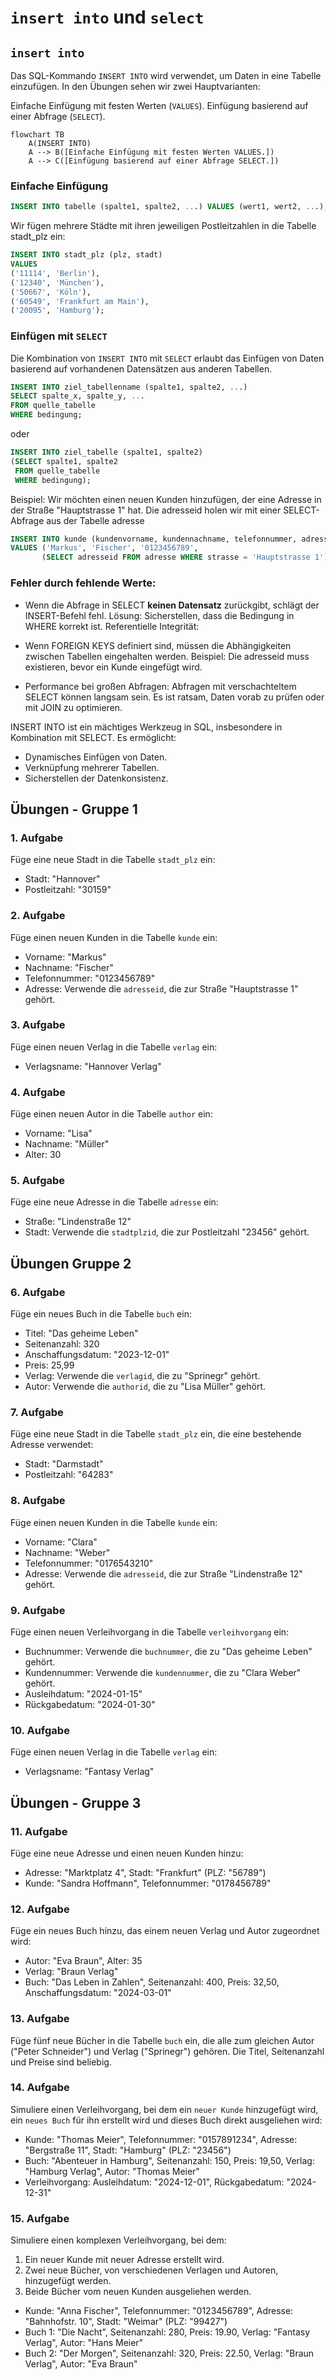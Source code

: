 # ``insert into`` und ``select``

## ``insert into``

Das SQL-Kommando ``INSERT INTO`` wird verwendet, um Daten in eine Tabelle einzufügen. In den Übungen sehen wir zwei Hauptvarianten:

Einfache Einfügung mit festen Werten (``VALUES``).
Einfügung basierend auf einer Abfrage (``SELECT``).

```mermaid
flowchart TB
    A(INSERT INTO)
    A --> B([Einfache Einfügung mit festen Werten VALUES.])
    A --> C([Einfügung basierend auf einer Abfrage SELECT.])

```
### Einfache Einfügung


```sql
INSERT INTO tabelle (spalte1, spalte2, ...) VALUES (wert1, wert2, ...);

```
Wir fügen mehrere Städte mit ihren jeweiligen Postleitzahlen in die Tabelle stadt_plz ein:

```sql
INSERT INTO stadt_plz (plz, stadt)
VALUES 
('11114', 'Berlin'),
('12340', 'München'),
('50667', 'Köln'),
('60549', 'Frankfurt am Main'),
('20095', 'Hamburg');

```

### Einfügen mit ``SELECT``

Die Kombination von ``INSERT INTO`` mit ``SELECT`` erlaubt das Einfügen von Daten basierend auf vorhandenen Datensätzen aus anderen Tabellen.

```sql
INSERT INTO ziel_tabellenname (spalte1, spalte2, ...)
SELECT spalte_x, spalte_y, ...
FROM quelle_tabelle
WHERE bedingung;

```

oder 

```sql
INSERT INTO ziel_tabelle (spalte1, spalte2)
(SELECT spalte1, spalte2
 FROM quelle_tabelle
 WHERE bedingung);

```

Beispiel:
Wir möchten einen neuen Kunden hinzufügen, der eine Adresse in der Straße "Hauptstrasse 1" hat. Die adresseid holen wir mit einer SELECT-Abfrage aus der Tabelle adresse

```sql
INSERT INTO kunde (kundenvorname, kundennachname, telefonnummer, adresseid)
VALUES ('Markus', 'Fischer', '0123456789', 
       (SELECT adresseid FROM adresse WHERE strasse = 'Hauptstrasse 1'));
```
### Fehler durch fehlende Werte:

- Wenn die Abfrage in SELECT **keinen Datensatz** zurückgibt, schlägt der INSERT-Befehl fehl.
Lösung: Sicherstellen, dass die Bedingung in WHERE korrekt ist.
Referentielle Integrität:

- Wenn FOREIGN KEYS definiert sind, müssen die Abhängigkeiten zwischen Tabellen eingehalten werden.
Beispiel: Die adresseid muss existieren, bevor ein Kunde eingefügt wird.

- Performance bei großen Abfragen:
Abfragen mit verschachteltem SELECT können langsam sein. Es ist ratsam, Daten vorab zu prüfen oder mit JOIN zu optimieren.

INSERT INTO ist ein mächtiges Werkzeug in SQL, insbesondere in Kombination mit SELECT. Es ermöglicht:

- Dynamisches Einfügen von Daten.
- Verknüpfung mehrerer Tabellen.
- Sicherstellen der Datenkonsistenz.

## Übungen - Gruppe 1

### 1. Aufgabe
Füge eine neue Stadt in die Tabelle `stadt_plz` ein:
- Stadt: "Hannover"
- Postleitzahl: "30159"



### 2. Aufgabe
Füge einen neuen Kunden in die Tabelle `kunde` ein:
- Vorname: "Markus"
- Nachname: "Fischer"
- Telefonnummer: "0123456789"
- Adresse: Verwende die `adresseid`, die zur Straße "Hauptstrasse 1" gehört.



### 3. Aufgabe
Füge einen neuen Verlag in die Tabelle `verlag` ein:
- Verlagsname: "Hannover Verlag"



### 4. Aufgabe
Füge einen neuen Autor in die Tabelle `author` ein:
- Vorname: "Lisa"
- Nachname: "Müller"
- Alter: 30


### 5. Aufgabe
Füge eine neue Adresse in die Tabelle `adresse` ein:
- Straße: "Lindenstraße 12"
- Stadt: Verwende die `stadtplzid`, die zur Postleitzahl "23456" gehört.



## Übungen Gruppe 2

### 6. Aufgabe
Füge ein neues Buch in die Tabelle `buch` ein:
- Titel: "Das geheime Leben"
- Seitenanzahl: 320
- Anschaffungsdatum: "2023-12-01"
- Preis: 25,99
- Verlag: Verwende die `verlagid`, die zu "Sprinegr" gehört.
- Autor: Verwende die `authorid`, die zu "Lisa Müller" gehört.



### 7. Aufgabe
Füge eine neue Stadt in die Tabelle `stadt_plz` ein, die eine bestehende Adresse verwendet:
- Stadt: "Darmstadt"
- Postleitzahl: "64283"



### 8. Aufgabe
Füge einen neuen Kunden in die Tabelle `kunde` ein:
- Vorname: "Clara"
- Nachname: "Weber"
- Telefonnummer: "0176543210"
- Adresse: Verwende die `adresseid`, die zur Straße "Lindenstraße 12" gehört.



### 9. Aufgabe
Füge einen neuen Verleihvorgang in die Tabelle `verleihvorgang` ein:
- Buchnummer: Verwende die `buchnummer`, die zu "Das geheime Leben" gehört.
- Kundennummer: Verwende die `kundennummer`, die zu "Clara Weber" gehört.
- Ausleihdatum: "2024-01-15"
- Rückgabedatum: "2024-01-30"



### 10. Aufgabe
Füge einen neuen Verlag in die Tabelle `verlag` ein:
- Verlagsname: "Fantasy Verlag"



## Übungen - Gruppe 3

### 11. Aufgabe
Füge eine neue Adresse und einen neuen Kunden hinzu:
- Adresse: "Marktplatz 4", Stadt: "Frankfurt" (PLZ: "56789")
- Kunde: "Sandra Hoffmann", Telefonnummer: "0178456789"



### 12. Aufgabe
Füge ein neues Buch hinzu, das einem neuen Verlag und Autor zugeordnet wird:
- Autor: "Eva Braun", Alter: 35
- Verlag: "Braun Verlag"
- Buch: "Das Leben in Zahlen", Seitenanzahl: 400, Preis: 32,50, Anschaffungsdatum: "2024-03-01"



### 13. Aufgabe
Füge fünf neue Bücher in die Tabelle `buch` ein, die alle zum gleichen Autor ("Peter Schneider") und Verlag ("Sprinegr") gehören. Die Titel, Seitenanzahl und Preise sind beliebig.



### 14. Aufgabe
Simuliere einen Verleihvorgang, bei dem ein ``neuer Kunde`` hinzugefügt wird, ein ``neues Buch`` für ihn erstellt wird und dieses Buch direkt ausgeliehen wird:
- Kunde: "Thomas Meier", Telefonnummer: "0157891234", Adresse: "Bergstraße 11", Stadt: "Hamburg" (PLZ: "23456")
- Buch: "Abenteuer in Hamburg", Seitenanzahl: 150, Preis: 19,50, Verlag: "Hamburg Verlag", Autor: "Thomas Meier"
- Verleihvorgang: Ausleihdatum: "2024-12-01", Rückgabedatum: "2024-12-31"


### 15. Aufgabe
Simuliere einen komplexen Verleihvorgang, bei dem:
1. Ein neuer Kunde mit neuer Adresse erstellt wird.
2. Zwei neue Bücher, von verschiedenen Verlagen und Autoren, hinzugefügt werden.
3. Beide Bücher vom neuen Kunden ausgeliehen werden.

- Kunde: "Anna Fischer", Telefonnummer: "0123456789", Adresse: "Bahnhofstr. 10", Stadt: "Weimar" (PLZ: "99427")
- Buch 1: "Die Nacht", Seitenanzahl: 280, Preis: 19.90, Verlag: "Fantasy Verlag", Autor: "Hans Meier"
- Buch 2: "Der Morgen", Seitenanzahl: 320, Preis: 22.50, Verlag: "Braun Verlag", Autor: "Eva Braun"


